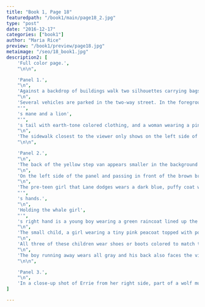 ```yaml
---
title: "Book 1, Page 18"
featuredpath: "/book1/main/page18_2.jpg"
type: "post"
date: "2016-12-17"
categories: ["book1"]
author: "Maria Rice"
preview: "/book1/preview/page18.jpg"
metaimage: "/seo/18_book1.jpg"
description2: [
    'Full color page.',
    "\n\n",

    'Panel 1.',
    "\n",
    'Against a backdrop of buildings walk two silhouettes carrying bags. They emerge from behind a blue car parked next to the sidewalk and in front of a green building with red awnings on its windows. On the building',"'",'s left stands a taller brown building with tall windows and beyond that a purple building disappearing from view. To the right of the green building stands a navy blue, slightly shorter, one with a mural depicting a large light-blue hand reaching down from the top right corner of the building to the center with a clenched fist, from which yellow lightning bolts radiate. A white sign above a door on its left side reads, "ASHROOT STUDIO". A red brick building to the right of that one is partially obscured by the panel cutoff.',
    "\n",
    'Several vehicles are parked in the two-way street. In the foreground, a red truck with a white roof sits next to the sidewalk on the side of the street closer to the viewer, on the right side of the panel. Also on the right side of the panel but parked on the far side of the street is a yellow step van with yellow and red text wrapped across the side of it that reads, "ALL DAY PANCAKES". Red and yellow lines parallel to the text run diagonally across the side of the step van and horizontally across the back of it. Three figures stand in the street near the open driver side door: a bearded, dark-skinned man with a red ball cap and dirty white apron, a man with his back to the viewer wearing a lion',
    "'",
    's mane and a lion',
    "'",
    's tail with earth-tone colored clothing, and a woman wearing a pink wig and a blue skin-tight outfit lined with bright green feathers around the neck, waist, and arms.',
    "\n",
    'The sidewalk closest to the viewer only shows on the left side of the panel, due to the angle of the shot. On it, a black rectangular merchandise stand obscures the view of the blue car and brown building in the background. Dozens of colorful animal-themed masks hang on display upon the two sides of the stand visible to the viewer. Two yellow signs on top of the stand read "MASKS" and "HATS". In front of the stand, a woman with a light purple shirt wears cat ears over her brown hair and a cat tail tucked into her blue jeans. She bends slightly to help a girl wearing a white jacket and pink pants put on a white hat with bunny ears. A tall man wearing a brown fedora hat, a green t-shirt, and orange cargo shorts stands near them appearing to count money.',
    "\n\n",

    'Panel 2.',
    "\n",
    'The back of the yellow step van appears smaller in the background in a shot centered on a sidewalk, to the left of which the step van is parked. A red brick building and a navy blue building line the right side of the sidewalk and recede into the background. An alleyway littered with cans partially separate the red brick building and a brown brick building  showing in the foreground, also lining the right side of the sidewalk.',
    "\n",
    'On the left side of the panel and passing in front of the brown brick building walk the two teenage girls. Errie, positioned closer to the edge of the sidewalk, holds the strap of her pink backpack currently slung over her back. She still wears the red painted cardboard cutout wings on her arms, the red jacket, the yellow shirt underneath, and blue jeans. She also wears black tennis shoes and her hood is still pulled over her red hair. She looks toward the right side of the panel as her smiling companion, to her left, bumps into her to avoid collison with a band of children rushing past. Lane continues to wear her green hoodie (with the hood down) and light blue capris. She also wears white shoes on her feet and gray headphones over her short black curls. Her limegreen messenger bag hangs against her right side from its single strap over her right shoulder. She grasps the strap with both hands, revealing the green snake mask hanging from its elastic band on her left arm.',
    "\n",
    'The pre-teen girl that Lane dodges wears a dark blue, puffy coat with a hood partially hiding her face. Attached to the back of the hood is a fin and the side is marked with white, similar to that of a killer whale. She swerves toward the right side of the panel to avoid running into Lane, followed by a chain of two children grasping each other',
    "'",
    's hands.',
    "\n",
    'Holding the whale girl',
    "'",
    's right hand is a young boy wearing a green raincoat lined up the back with triangular spikes. The spikes also line the top of a green dinosaur tail attached to the back of the raincoat. The boy', "'", 's face shows under the green hood as he turns to look at the even smaller child behind him, whose hand he holds in his right. The words "COME ON!" are scribbled next to the boy', "'", 's mouth.',
    "\n",
    'The small child, a girl wearing a tiny pink peacoat topped with pointed pink ears on its hood and to which a curly tail is attached at the back, holds a white teddy bear in her right arm and holds the dinosaur boy', "'", 's hand with her left, her back to the viewer. A pink skirt peeks from underneath her coat. The words "WAIT FOR ME!" are scribbled next to her head.',
    "\n",
    'All three of these children wear shoes or boots colored to match their coats. The chain of children swerves from the bottom right to the left and curves back to the right, past Lane, following another pre-teen girl wearing a yellow jacket covered in black dots that also has a cheetah tail hanging from the back of it. This girl', "'", 's back faces the viewer, showing that her hood is down underneath her straight brown hair. The hood has round ears attached to it. She wears blue jeans and brown boots as she runs down the right side of the sidewalk, making a bee-line for another little boy running away further down the sidewalk. Words scribbled above the cheetah girl', "'", 's head read "GET BACK HERE!".',
    "\n",
    'The boy running away wears all gray and his back also faces the viewer as he runs. Two large ears are attached on either side of his hooded head and a short tail hangs from the back of his jacket. The words scribbled above his head read "HEHEHEE!".',
    "\n\n",

    'Panel 3.',
    "\n",
    'In a close-up shot of Errie from her right side, part of a wolf mural looms in the background on the brown brick wall behind her. The black wolf enveloped in a yellow glow has his head lowered and positioned on the left side of the panel, baring its white teeth. Errie appears on the right side of the panel, grasping the straps of her pink backpack and her smiling, oblivious face is fully visible to the viewer as she looks ahead, revealing that she doesn',"'",'t see the mural as she walks past it.',
]

---
```

